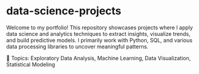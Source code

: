 # data-science-projects
Welcome to my portfolio!  This repository showcases projects where I apply data science and analytics techniques to extract insights, visualize trends, and build predictive models. I primarily work with Python, SQL, and various data processing libraries to uncover meaningful patterns.

🔹 Topics: Exploratory Data Analysis, Machine Learning, Data Visualization, Statistical Modeling
